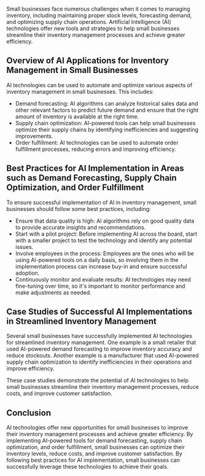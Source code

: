 
Small businesses face numerous challenges when it comes to managing inventory, including maintaining proper stock levels, forecasting demand, and optimizing supply chain operations. Artificial Intelligence (AI) technologies offer new tools and strategies to help small businesses streamline their inventory management processes and achieve greater efficiency.

Overview of AI Applications for Inventory Management in Small Businesses
------------------------------------------------------------------------

AI technologies can be used to automate and optimize various aspects of inventory management in small businesses. This includes:

* Demand forecasting: AI algorithms can analyze historical sales data and other relevant factors to predict future demand and ensure that the right amount of inventory is available at the right time.
* Supply chain optimization: AI-powered tools can help small businesses optimize their supply chains by identifying inefficiencies and suggesting improvements.
* Order fulfillment: AI technologies can be used to automate order fulfillment processes, reducing errors and improving efficiency.

Best Practices for AI Implementation in Areas such as Demand Forecasting, Supply Chain Optimization, and Order Fulfillment
--------------------------------------------------------------------------------------------------------------------------

To ensure successful implementation of AI in inventory management, small businesses should follow some best practices, including:

* Ensure that data quality is high: AI algorithms rely on good quality data to provide accurate insights and recommendations.
* Start with a pilot project: Before implementing AI across the board, start with a smaller project to test the technology and identify any potential issues.
* Involve employees in the process: Employees are the ones who will be using AI-powered tools on a daily basis, so involving them in the implementation process can increase buy-in and ensure successful adoption.
* Continuously monitor and evaluate results: AI technologies may need fine-tuning over time, so it's important to monitor performance and make adjustments as needed.

Case Studies of Successful AI Implementations in Streamlined Inventory Management
---------------------------------------------------------------------------------

Several small businesses have successfully implemented AI technologies for streamlined inventory management. One example is a small retailer that used AI-powered demand forecasting to improve inventory accuracy and reduce stockouts. Another example is a manufacturer that used AI-powered supply chain optimization to identify inefficiencies in their operations and improve efficiency.

These case studies demonstrate the potential of AI technologies to help small businesses streamline their inventory management processes, reduce costs, and improve customer satisfaction.

Conclusion
----------

AI technologies offer new opportunities for small businesses to improve their inventory management processes and achieve greater efficiency. By implementing AI-powered tools for demand forecasting, supply chain optimization, and order fulfillment, small businesses can optimize their inventory levels, reduce costs, and improve customer satisfaction. By following best practices for AI implementation, small businesses can successfully leverage these technologies to achieve their goals.

